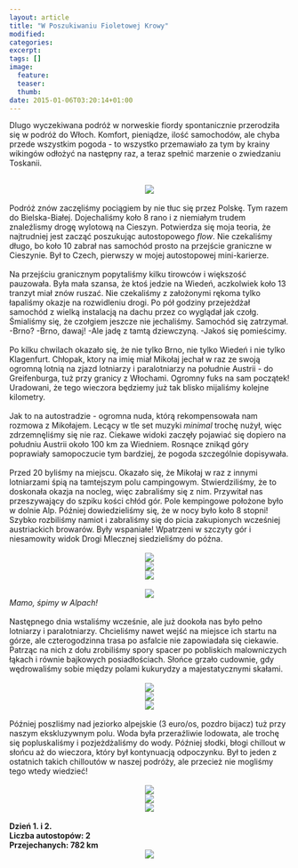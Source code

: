 ```yaml
---
layout: article
title: "W Poszukiwaniu Fioletowej Krowy"
modified:
categories: 
excerpt:
tags: []
image:
  feature:
  teaser:
  thumb:
date: 2015-01-06T03:20:14+01:00
---
```


Dlugo wyczekiwana podróż w norweskie fiordy spontanicznie przerodziła się w podróż do Włoch. Komfort, pieniądze, ilość samochodów, ale chyba przede wszystkim pogoda - to wszystko przemawiało za tym by krainy wikingów odłożyć na następny raz, a teraz spełnić marzenie o zwiedzaniu Toskanii. <br /><br /><div class="separator" style="clear: both; text-align: center;"><a href="http://3.bp.blogspot.com/-oAfLHxuZWZI/VARRuHP48VI/AAAAAAAAHg4/70oqpIbBreA/s1600/DSC_0022.jpg" imageanchor="1" style="margin-left: 1em; margin-right: 1em;"><img border="0" src="http://3.bp.blogspot.com/-oAfLHxuZWZI/VARRuHP48VI/AAAAAAAAHg4/70oqpIbBreA/s400/DSC_0022.jpg" /></a></div><br />Podróż znów zaczęliśmy pociągiem by nie tłuc się przez Polskę. Tym razem do Bielska-Białej. Dojechaliśmy koło 8 rano i z niemiałym trudem znaleźlismy drogę wylotową na Cieszyn. Potwierdza się moja teoria, że najtrudniej jest zacząć poszukując autostopowego <i>flow</i>. Nie czekaliśmy długo, bo koło 10 zabrał nas samochód prosto na przejście graniczne w Cieszynie. Był to Czech, pierwszy w mojej autostopowej mini-karierze.<br /><br />Na przejściu granicznym popytaliśmy kilku tirowców i większość pauzowała. Była mała szansa, że ktoś jedzie na Wiedeń, aczkolwiek koło 13 tranzyt miał znów ruszać. Nie czekaliśmy z założonymi rękoma tylko łapaliśmy okazje na rozwidleniu drogi. Po pół godziny przejeżdżał samochód z wielką instalacją na dachu przez co wyglądał jak czołg. Śmialiśmy się, że czołgiem jeszcze nie jechaliśmy. Samochód się zatrzymał. -Brno? -Brno, dawaj! -Ale jadę z tamtą dziewczyną. -Jakoś się pomieścimy.<br /><br />Po kilku chwilach okazało się, że nie tylko Brno, nie tylko Wiedeń i nie tylko Klagenfurt. Chłopak, ktory na imię miał Mikołaj jechał w raz ze swoją ogromną lotnią na zjazd lotniarzy i paralotniarzy na południe Austrii - do Greifenburga, tuż przy granicy z Włochami. Ogromny fuks na sam początek! Uradowani, że tego wieczora będziemy już tak blisko mijaliśmy kolejne kilometry.<br /><br />Jak to na autostradzie - ogromna nuda, którą rekompensowała nam rozmowa z Mikołajem. Lecący w tle set muzyki <i>minimal</i> trochę nużył, więc zdrzemnęliśmy się nie raz. Ciekawe widoki zaczęły pojawiać się dopiero na południu Austrii około 100 km za Wiedniem. Rosnące znikąd góry poprawiały samopoczucie tym bardziej, że pogoda szczególnie dopisywała.<br /><br />Przed 20 byliśmy na miejscu. Okazało się, że Mikołaj w raz z innymi lotniarzami śpią na tamtejszym polu campingowym. Stwierdziliśmy, że to doskonała okazja na nocleg, więc zabraliśmy się z nim. Przywitał nas przeszywający do szpiku kości chłód gór. Pole kempingowe położone było w dolnie Alp. Później dowiedzieliśmy się, że w nocy było koło 8 stopni! Szybko rozbiliśmy namiot i zabraliśmy się do picia zakupionych wcześniej austriackich browarów. Były wspaniałe! Wpatrzeni w szczyty gór i niesamowity widok Drogi Mlecznej siedzieliśmy do późna.<br /><br /><div class="separator" style="clear: both; text-align: center;"><a href="http://3.bp.blogspot.com/-n9K3u0zdcBo/VARTH5CNhBI/AAAAAAAAHhQ/HJQXIJrouJ8/s1600/DSC_0006.jpg" imageanchor="1" style="margin-left: 1em; margin-right: 1em;"><img border="0" src="http://3.bp.blogspot.com/-n9K3u0zdcBo/VARTH5CNhBI/AAAAAAAAHhQ/HJQXIJrouJ8/s400/DSC_0006.jpg" /></a></div><div class="separator" style="clear: both; text-align: center;"><a href="http://4.bp.blogspot.com/-3n3TRfoXuk4/VARTHUggI6I/AAAAAAAAHhM/83p65Fw03Ww/s1600/DSC_0007.jpg" imageanchor="1" style="margin-left: 1em; margin-right: 1em;"><img border="0" src="http://4.bp.blogspot.com/-3n3TRfoXuk4/VARTHUggI6I/AAAAAAAAHhM/83p65Fw03Ww/s400/DSC_0007.jpg" /></a></div><div class="separator" style="clear: both; text-align: center;"><a href="http://2.bp.blogspot.com/-c7UkivexvDI/VARTAlxb8nI/AAAAAAAAHhE/W-cKA4ZW1z0/s1600/DSC_0009.jpg" imageanchor="1" style="margin-left: 1em; margin-right: 1em;"><img border="0" src="http://2.bp.blogspot.com/-c7UkivexvDI/VARTAlxb8nI/AAAAAAAAHhE/W-cKA4ZW1z0/s400/DSC_0009.jpg" /></a></div><br /><div class="separator" style="clear: both; text-align: center;"><a href="http://3.bp.blogspot.com/-dMs9OvYXhEc/VARTRvY9h_I/AAAAAAAAHhc/9AsaUeIxs0Y/s1600/20140817_201710.jpg" imageanchor="1" style="margin-left: 1em; margin-right: 1em;"><img border="0" src="http://3.bp.blogspot.com/-dMs9OvYXhEc/VARTRvY9h_I/AAAAAAAAHhc/9AsaUeIxs0Y/s400/20140817_201710.jpg" /></a></div><i>Mamo, śpimy w Alpach!</i><br /><br />Następnego dnia wstaliśmy wcześnie, ale już dookoła nas było pełno lotniarzy i paralotniarzy. Chcieliśmy nawet wejść na miejsce ich startu na górze, ale czterogodzinna trasa po asfalcie nie zapowiadała się ciekawie. Patrząc na nich z dołu zrobiliśmy spory spacer po pobliskich malowniczych łąkach i równie bajkowych posiadłościach. Słońce grzało cudownie, gdy wędrowaliśmy sobie między polami kukurydzy a majestatycznymi skałami. <br /><br /><div class="separator" style="clear: both; text-align: center;"><a href="http://4.bp.blogspot.com/-aNJkluzKdDM/VART8DsZxmI/AAAAAAAAHho/zOVCCwoGByc/s1600/20140817_104915.jpg" imageanchor="1" style="margin-left: 1em; margin-right: 1em;"><img border="0" src="http://4.bp.blogspot.com/-aNJkluzKdDM/VART8DsZxmI/AAAAAAAAHho/zOVCCwoGByc/s400/20140817_104915.jpg" /></a></div><div class="separator" style="clear: both; text-align: center;"><a href="http://1.bp.blogspot.com/-2fkv10DhYvs/VART9LY2Y9I/AAAAAAAAHhw/10a2Xd52nTA/s1600/DSC_0022.jpg" imageanchor="1" style="margin-left: 1em; margin-right: 1em;"><img border="0" src="http://1.bp.blogspot.com/-2fkv10DhYvs/VART9LY2Y9I/AAAAAAAAHhw/10a2Xd52nTA/s400/DSC_0022.jpg" /></a></div><div class="separator" style="clear: both; text-align: center;"><a href="http://2.bp.blogspot.com/-CroSYdGdV6s/VART_C6WhkI/AAAAAAAAHh4/j1hJagTKRXg/s1600/DSC_0025.jpg" imageanchor="1" style="margin-left: 1em; margin-right: 1em;"><img border="0" src="http://2.bp.blogspot.com/-CroSYdGdV6s/VART_C6WhkI/AAAAAAAAHh4/j1hJagTKRXg/s400/DSC_0025.jpg" /></a></div><br />Później poszliśmy nad jeziorko alpejskie (3 euro/os, pozdro bijacz) tuż przy naszym ekskluzywnym polu. Woda była przeraźliwie lodowata, ale trochę się popluskaliśmy i pozjeżdżaliśmy do wody. Później słodki, błogi chillout w słońcu aż do wieczora, który był kontynuacją odpoczynku. Był to jeden z ostatnich takich chilloutów w naszej podróży, ale przecież nie mogliśmy tego wtedy wiedzieć!<br /><br /><div class="separator" style="clear: both; text-align: center;"><a href="http://2.bp.blogspot.com/-Ui2vc8Ormv4/VARU0ifp3NI/AAAAAAAAHiI/y1oFQKKoJT4/s1600/DSC_0033.jpg" imageanchor="1" style="margin-left: 1em; margin-right: 1em;"><img border="0" src="http://2.bp.blogspot.com/-Ui2vc8Ormv4/VARU0ifp3NI/AAAAAAAAHiI/y1oFQKKoJT4/s400/DSC_0033.jpg" /></a></div><div class="separator" style="clear: both; text-align: center;"><a href="http://4.bp.blogspot.com/-sDN3427v9ek/VARUx5RHtCI/AAAAAAAAHiA/TxH57i0ahpc/s1600/DSC_0039.jpg" imageanchor="1" style="margin-left: 1em; margin-right: 1em;"><img border="0" src="http://4.bp.blogspot.com/-sDN3427v9ek/VARUx5RHtCI/AAAAAAAAHiA/TxH57i0ahpc/s400/DSC_0039.jpg" /></a></div><div class="separator" style="clear: both; text-align: center;"><a href="http://4.bp.blogspot.com/-0YGXCge_G4A/VARU287YBGI/AAAAAAAAHiQ/WiZ75B121u0/s1600/DSC_0046.jpg" imageanchor="1" style="margin-left: 1em; margin-right: 1em;"><img border="0" src="http://4.bp.blogspot.com/-0YGXCge_G4A/VARU287YBGI/AAAAAAAAHiQ/WiZ75B121u0/s400/DSC_0046.jpg" /></a></div><br /><b>Dzień 1. i 2.<br />Liczba autostopów: 2<br />Przejechanych: 782 km</b><br /><div class="separator" style="clear: both; text-align: center;"><a href="http://2.bp.blogspot.com/-176ISxDFjgI/VARVnwCC7NI/AAAAAAAAHiY/XAXXk1F-JaI/s1600/1i2.png" imageanchor="1" style="margin-left: 1em; margin-right: 1em;"><img border="0" src="http://2.bp.blogspot.com/-176ISxDFjgI/VARVnwCC7NI/AAAAAAAAHiY/XAXXk1F-JaI/s400/1i2.png" /></a></div>
